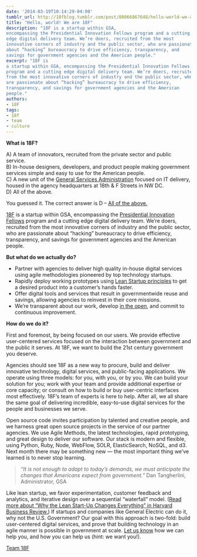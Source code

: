 ```yaml
---
date: '2014-03-19T10:14:29-04:00'
tumblr_url: http://18fblog.tumblr.com/post/80066867648/hello-world-we-are-18f
title: "Hello, world! We are 18F"
description: "18F is a startup within GSA,
encompassing the Presidential Innovation Fellows program and a cutting
edge digital delivery team. We’re doers, recruited from the most
innovative corners of industry and the public sector, who are passionate
about “hacking” bureaucracy to drive efficiency, transparency, and
savings for government agencies and the American people."
excerpt: "18F is
a startup within GSA, encompassing the Presidential Innovation Fellows
program and a cutting edge digital delivery team. We’re doers, recruited
from the most innovative corners of industry and the public sector, who
are passionate about “hacking” bureaucracy to drive efficiency,
transparency, and savings for government agencies and the American
people."
authors:
- 18F
tags:
- 18f
- team
- culture
---
```


**What is 18F?**

A) A team of innovators, recruited from the private sector and public
service.<br>
B) In-house designers, developers, and product people making government
services simple and easy to use for the American people.<br>
C) A new unit of the [General Services Administration](https://gsa.gov/)
focused on IT delivery, housed in the agency headquarters at 18th & F
Streets in NW DC.<br>
D) All of the above.

You guessed it. The correct answer is D – [All of the
above.](https://18f.gsa.gov/)

[18F](https://18f.gsa.gov/) is a startup within GSA, encompassing the
[Presidential Innovation Fellows](https://wh.gov/innovationfellows)
program and a cutting edge digital delivery team. We’re doers, recruited
from the most innovative corners of industry and the public sector, who
are passionate about “hacking” bureaucracy to drive efficiency,
transparency, and savings for government agencies and the American
people.

**But what do we actually do?**

-   <span>Partner with agencies to deliver high quality in-house digital
    services using agile methodologies pioneered by top technology
    startups.</span>
-   <span>Rapidly deploy working prototypes using [Lean Startup
    principles](http://theleanstartup.com/principles) to get a desired
    product into a customer’s hands faster.</span>
-   <span>Offer digital tools and services that result in governmentwide
    reuse and savings, allowing agencies to reinvest in their core
    missions.</span>
-   <span>We’re transparent about our work, develop [in the
    open](https://github.com/18f), and commit to continuous
    improvement.</span>

**How do we do it?**

First and foremost, by being focused on our users. We provide effective
user-centered services focused on the interaction between government and
the public it serves. At 18F, we want to build the 21st century
government you deserve.

Agencies should see 18F as a new way to procure, build and deliver
innovative technology, digital services, and public-facing applications.
We operate using three models: for you, with you, or by you. We can
build your solution for you; work with your team and provide additional
expertise or core capacity; or consult on how to build or buy
user-centric interfaces most effectively. 18F’s team of experts is here
to help. After all, we all share the same goal of delivering incredible,
easy-to-use digital services for the people and businesses we serve.

Open source code invites participation by talented and creative people,
and we harness great open source projects in the service of our partner
agencies. We use Agile Methods, the latest technologies, rapid
prototyping, and great design to deliver our software. Our stack is
modern and flexible, using Python, Ruby, Node, WebFlow, SOLR,
ElasticSearch, NoSQL, and d3. Next month there may be something new —
the most important thing we’ve learned is to never stop learning.

> *“It is not enough to adapt to today’s demands, we must anticipate the
> changes that Americans expect from government.”*
> Dan Tangherlini, Administrator, GSA

Like lean startup, we favor experimentation, customer feedback and
analytics, and iterative design over a sequential “waterfall” model.
([Read more about “Why the Lean Start-Up Changes Everything” in Harvard
Business
Review.](http://steveblank.com/2013/05/06/free-reprints-of-why-the-lean-startup-changes-everything/))
If startups and companies like General Electric can do it, why not the
U.S. Government? Our goal with this approach is two-fold: build
user-centered digital services, and prove that building technology in an
agile manner is possible in government at scale. [Let us
know](https://18f.gsa.gov/#contact) how we can help you, and how you can
help us (hint: we want you!).

[Team 18F](https://18f.gsa.gov/#team)
